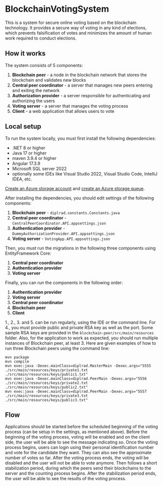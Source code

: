 # BlockchainVotingSystem
This is a system for secure online voting based on the blockchain technology. It provides a secure way of voting in any kind of elections, which prevents falsification of votes and minimizes the amount of human work required to conduct elections.

## How it works
The system consists of 5 components:
1. **Blockchain peer** - a node in the blockchain network that stores the blockchain and validates new blocks
2. **Central peer coordinator** - a server that manages new peers entering and exiting the network
3. **Authorization provider** - a server responsible for authenticating and authorizing the users
4. **Voting server** - a server that manages the voting process
5. **Client** - a web application that allows users to vote

## Local setup
To run the system locally, you must first install the following dependencies:
- .NET 8 or higher
- Java 17 or higher
- maven 3.9.4 or higher
- Angular 17.3.9
- Microsoft SQL server 2022 
- optionally some IDEs like Visual Studio 2022, Visual Studio Code, IntelliJ IDEA, etc.

[Create an Azure storage account](https://learn.microsoft.com/en-us/azure/storage/common/storage-account-create?tabs=azure-portal) and [create an Azure storage queue](https://learn.microsoft.com/en-us/azure/storage/queues/storage-quickstart-queues-portal).

After installing the dependencies, you should edit settings of the following components:
1. **Blockchain peer** - `diplrad.constants.Constants.java`
2. **Central peer coordinator** - `CentralPeerCoordinator.API.appsettings.json`
3. **Authentication provider** - `DummyAuthorizationProvider.API.appsettings.json`
4. **Voting server** - `VotingApp.API.appsettings.json`

Then, you must run the migrations in the following three components using EntityFramework Core:
1. **Central peer coordinator**
2. **Authentication provider**
3. **Voting server**

Finally, you can run the components in the following order:
1. **Authentication provider**
2. **Voting server**
3. **Central peer coordinator**
4. **Blockchain peer**
5. **Client**

1., 2., 3. and 5. can be run regularly, using the IDE or the command line. 
For 4., you must provide public and private RSA key as well as the port. Some sample RSA keys are provided in the `blockchain-peer/src/main/resources` folder.
Also, for the application to work as expected, you should run multiple instances of Blockchain peer, at least 3. 
Here are given examples of how to run three Blockchain peers using the command line:
```
mvn package
mvn compile
mvn exec:java -Dexec.mainClass=diplrad.MasterMain -Dexec.args="5555 ./src/main/resources/keys/private1.txt ./src/main/resources/keys/public1.txt"
mvn exec:java -Dexec.mainClass=diplrad.PeerMain -Dexec.args="5556 ./src/main/resources/keys/private2.txt ./src/main/resources/keys/public2.txt"
mvn exec:java -Dexec.mainClass=diplrad.PeerMain -Dexec.args="5557 ./src/main/resources/keys/private3.txt ./src/main/resources/keys/public3.txt"
```

## Flow
Applications should be started before the scheduled beginning of the voting process (can be setup in the settings, as mentioned above).
Before the beginning of the voting process, voting will be enabled and on the client side, the user will be able to see the message indicating so.
Once the voting process begins, users can login using their personal identification number and vote for the candidate they want. They can also see the approximate number of votes so far.
After the voting process ends, the voting will be disabled and the user will not be able to vote anymore. Then follows a short stabilization period, during which the peers send their blockchains to the server and the counting process begins. After the stabilization period ends, the user will be able to see the results of the voting process.


